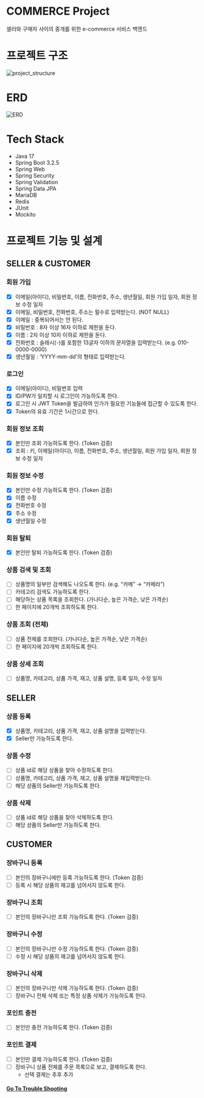 # COMMERCE Project

셀러와 구매자 사이의 중개를 위한 e-commerce 서비스 백엔드

# 프로젝트 구조

![project_structure](https://github.com/mingming-mentor/CodeReviewStudy/assets/80020777/5f5b13d5-99e3-437d-9f73-132010d5083d)

# ERD

![ERD](https://github.com/IM-GYURI/COMMERCE/assets/80020777/16633bb7-021a-4c31-883b-a005214b0626)

# Tech Stack

- Java 17
- Spring Boot 3.2.5
- Spring Web
- Spring Security
- Spring Validation
- Spring Data JPA
- MariaDB
- Redis
- JUnit
- Mockito

# 프로젝트 기능 및 설계

## SELLER & CUSTOMER

### 회원 가입

- [X] 이메일(아이디), 비밀번호, 이름, 전화번호, 주소, 생년월일, 회원 가입 일자, 회원 정보 수정 일자
- [X] 이메일, 비밀번호, 전화번호, 주소는 필수로 입력받는다. (NOT NULL)
- [X] 이메일 : 중복되어서는 안 된다.
- [X] 비밀번호 : 8자 이상 16자 이하로 제한을 둔다.
- [X] 이름 : 2자 이상 10자 이하로 제한을 둔다.
- [X] 전화번호 : 슬래시(-)를 포함한 13글자 이하의 문자열을 입력받는다. (e.g. 010-0000-0000)
- [X] 생년월일 : ‘YYYY-mm-dd’의 형태로 입력받는다.

### 로그인

- [X] 이메일(아이디), 비밀번호 입력
- [X] ID/PW가 일치할 시 로그인이 가능하도록 한다.
- [X] 로그인 시 JWT Token을 발급하여 인가가 필요한 기능들에 접근할 수 있도록 한다.
- [X] Token의 유효 기간은 1시간으로 한다.

### 회원 정보 조회

- [X] 본인만 조회 가능하도록 한다. (Token 검증)
- [X] 조회 : 키, 이메일(아이디), 이름, 전화번호, 주소, 생년월일, 회원 가입 일자, 회원 정보 수정 일자

### 회원 정보 수정

- [X] 본인만 수정 가능하도록 한다. (Token 검증)
- [X] 이름 수정
- [X] 전화번호 수정
- [X] 주소 수정
- [X] 생년월일 수정

### 회원 탈퇴

- [X] 본인만 탈퇴 가능하도록 한다. (Token 검증)

### 상품 검색 및 조회

- [ ] 상품명의 일부만 검색해도 나오도록 한다. (e.g. “카메” → “카메라”)
- [ ] 카테고리 검색도 가능하도록 한다.
- [ ] 해당하는 상품 목록을 조회한다. (가나다순, 높은 가격순, 낮은 가격순)
- [ ] 한 페이지에 20개씩 조회하도록 한다.

### 상품 조회 (전체)

- [ ] 상품 전체를 조회한다. (가나다순, 높은 가격순, 낮은 가격순)
- [ ] 한 페이지에 20개씩 조회하도록 한다.

### 상품 상세 조회

- [ ] 상품명, 카테고리, 상품 가격, 재고, 상품 설명, 등록 일자, 수정 일자

## SELLER

### 상품 등록

- [X] 상품명, 카테고리, 상품 가격, 재고, 상품 설명을 입력받는다.
- [X] Seller만 가능하도록 한다.

### 상품 수정

- [ ] 상품 id로 해당 상품을 찾아 수정하도록 한다.
- [ ] 상품명, 카테고리, 상품 가격, 재고, 상품 설명을 재입력받는다.
- [ ] 해당 상품의 Seller만 가능하도록 한다.

### 상품 삭제

- [ ] 상품 id로 해당 상품을 찾아 삭제하도록 한다.
- [ ] 해당 상품의 Seller만 가능하도록 한다.

## CUSTOMER

### 장바구니 등록

- [ ] 본인의 장바구니에만 등록 가능하도록 한다. (Token 검증)
- [ ] 등록 시 해당 상품의 재고를 넘어서지 않도록 한다.

### 장바구니 조회

- [ ] 본인의 장바구니만 조회 가능하도록 한다. (Token 검증)

### 장바구니 수정

- [ ] 본인의 장바구니만 수정 가능하도록 한다. (Token 검증)
- [ ] 수정 시 해당 상품의 재고를 넘어서지 않도록 한다.

### 장바구니 삭제

- [ ] 본인의 장바구니만 삭제 가능하도록 한다. (Token 검증)
- [ ] 장바구니 전체 삭제 또는 특정 상품 삭제가 가능하도록 한다.

### 포인트 충전

- [ ] 본인만 충전 가능하도록 한다. (Token 검증)

### 포인트 결제

- [ ] 본인만 결제 가능하도록 한다. (Token 검증)
- [ ] 장바구니 상품 전체를 주문 목록으로 보고, 결제하도록 한다.
    - 선택 결제는 추후 추가
      <br>

#### [Go To Trouble Shooting](./docs/TroubleShooting.md)